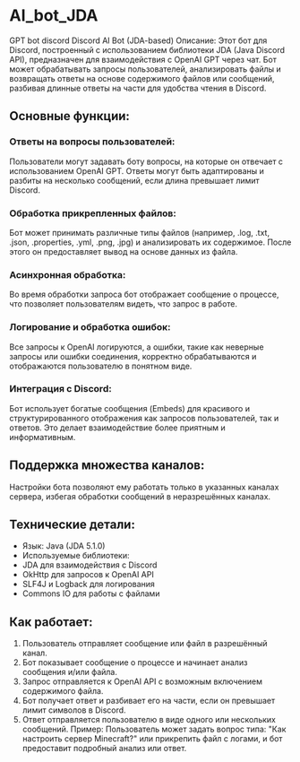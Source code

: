 # AI_bot_JDA
GPT bot discord
Discord AI Bot (JDA-based)
Описание: Этот бот для Discord, построенный с использованием библиотеки JDA (Java Discord API), предназначен для взаимодействия с OpenAI GPT через чат. Бот может обрабатывать запросы пользователей, анализировать файлы и возвращать ответы на основе содержимого файлов или сообщений, разбивая длинные ответы на части для удобства чтения в Discord.

## Основные функции:

### Ответы на вопросы пользователей:

Пользователи могут задавать боту вопросы, на которые он отвечает с использованием OpenAI GPT. Ответы могут быть адаптированы и разбиты на несколько сообщений, если длина превышает лимит Discord.

### Обработка прикрепленных файлов:

Бот может принимать различные типы файлов (например, .log, .txt, .json, .properties, .yml, .png, .jpg) и анализировать их содержимое. После этого он предоставляет вывод на основе данных из файла.

### Асинхронная обработка:

Во время обработки запроса бот отображает сообщение о процессе, что позволяет пользователям видеть, что запрос в работе.

### Логирование и обработка ошибок:

Все запросы к OpenAI логируются, а ошибки, такие как неверные запросы или ошибки соединения, корректно обрабатываются и отображаются пользователю в понятном виде.

### Интеграция с Discord:

Бот использует богатые сообщения (Embeds) для красивого и структурированного отображения как запросов пользователей, так и ответов. Это делает взаимодействие более приятным и информативным.

## Поддержка множества каналов:

Настройки бота позволяют ему работать только в указанных каналах сервера, избегая обработки сообщений в неразрешённых каналах.

## Технические детали:

* Язык: Java (JDA 5.1.0)
* Используемые библиотеки:
* JDA для взаимодействия с Discord
* OkHttp для запросов к OpenAI API
* SLF4J и Logback для логирования
* Commons IO для работы с файлами

## Как работает:

1. Пользователь отправляет сообщение или файл в разрешённый канал.
2. Бот показывает сообщение о процессе и начинает анализ сообщения и/или файла.
3. Запрос отправляется к OpenAI API с возможным включением содержимого файла.
4. Бот получает ответ и разбивает его на части, если он превышает лимит символов в Discord.
5. Ответ отправляется пользователю в виде одного или нескольких сообщений.
Пример: Пользователь может задать вопрос типа: "Как настроить сервер Minecraft?" или прикрепить файл с логами, и бот предоставит подробный анализ или ответ.
